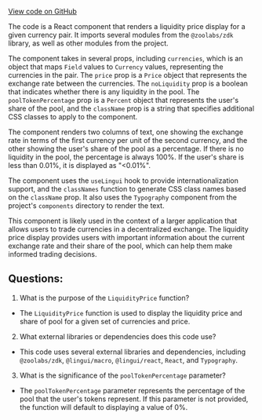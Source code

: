 [View code on GitHub](zoo-labs/zoo/blob/master/core/src/features/exchange-v1/liquidity/LiquidityPrice.tsx)

The code is a React component that renders a liquidity price display for a given currency pair. It imports several modules from the `@zoolabs/zdk` library, as well as other modules from the project. 

The component takes in several props, including `currencies`, which is an object that maps `Field` values to `Currency` values, representing the currencies in the pair. The `price` prop is a `Price` object that represents the exchange rate between the currencies. The `noLiquidity` prop is a boolean that indicates whether there is any liquidity in the pool. The `poolTokenPercentage` prop is a `Percent` object that represents the user's share of the pool, and the `className` prop is a string that specifies additional CSS classes to apply to the component.

The component renders two columns of text, one showing the exchange rate in terms of the first currency per unit of the second currency, and the other showing the user's share of the pool as a percentage. If there is no liquidity in the pool, the percentage is always 100%. If the user's share is less than 0.01%, it is displayed as "<0.01%". 

The component uses the `useLingui` hook to provide internationalization support, and the `classNames` function to generate CSS class names based on the `className` prop. It also uses the `Typography` component from the project's `components` directory to render the text. 

This component is likely used in the context of a larger application that allows users to trade currencies in a decentralized exchange. The liquidity price display provides users with important information about the current exchange rate and their share of the pool, which can help them make informed trading decisions.
## Questions: 
 1. What is the purpose of the `LiquidityPrice` function?
- The `LiquidityPrice` function is used to display the liquidity price and share of pool for a given set of currencies and price.

2. What external libraries or dependencies does this code use?
- This code uses several external libraries and dependencies, including `@zoolabs/zdk`, `@lingui/macro`, `@lingui/react`, `React`, and `Typography`.

3. What is the significance of the `poolTokenPercentage` parameter?
- The `poolTokenPercentage` parameter represents the percentage of the pool that the user's tokens represent. If this parameter is not provided, the function will default to displaying a value of 0%.